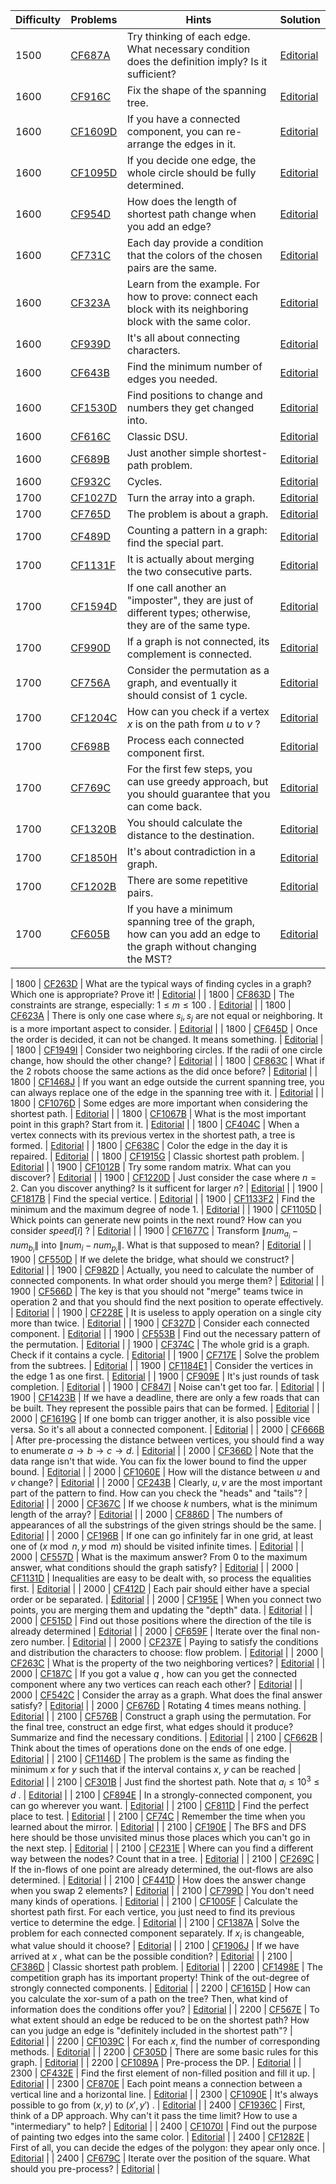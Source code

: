 | Difficulty | Problems | Hints | Solution |
| -------- | -------- | -------- | -------- |
| 1500 | [CF687A](https://codeforces.com/problemset/problem/687/A) | Try thinking of each edge. What necessary condition does the definition imply? Is it sufficient? | [Editorial](https://github.com/Yawn-Sean/Daily_CF_Problems/blob/main/daily_problems/2024/03/0301/solution/cf687a.md) |
| 1600 | [CF916C](https://codeforces.com/problemset/problem/916/C) | Fix the shape of the spanning tree. | [Editorial](https://github.com/Yawn-Sean/Daily_CF_Problems/blob/main/daily_problems/2024/04/0412/solution/cf916c.md) |
| 1600 | [CF1609D](https://codeforces.com/problemset/problem/1609/D) | If you have a connected component, you can re-arrange the edges in it. | [Editorial](https://github.com/Yawn-Sean/Daily_CF_Problems/blob/main/daily_problems/2024/05/0510/solution/cf1609d.md) |
| 1600 | [CF1095D](https://codeforces.com/problemset/problem/1095/D) | If you decide one edge, the whole circle should be fully determined. | [Editorial](https://github.com/Yawn-Sean/Daily_CF_Problems/blob/main/daily_problems/2024/05/0524/solution/cf1095d.md) |
| 1600 | [CF954D](https://codeforces.com/problemset/problem/954/D) | How does the length of shortest path change when you add an edge? | [Editorial](https://github.com/Yawn-Sean/Daily_CF_Problems/blob/main/daily_problems/2024/07/0720/solution/cf954d.md) |
| 1600 | [CF731C](https://codeforces.com/problemset/problem/731/C) | Each day provide a condition that the colors of the chosen pairs are the same. | [Editorial](https://github.com/Yawn-Sean/Daily_CF_Problems/blob/main/daily_problems/2024/10/1005/solution/cf731c.md) |
| 1600 | [CF323A](https://codeforces.com/problemset/problem/323/A) | Learn from the example. For how to prove: connect each block with its neighboring block with the same color. | [Editorial](https://github.com/Yawn-Sean/Daily_CF_Problems/blob/main/daily_problems/2024/12/1228/solution/cf323a.md) |
| 1600 | [CF939D](https://codeforces.com/problemset/problem/939/D) | It's all about connecting characters. | [Editorial](https://github.com/Yawn-Sean/Daily_CF_Problems/blob/main/daily_problems/2025/02/0214/solution/cf939d.md) |
| 1600 | [CF643B](https://codeforces.com/problemset/problem/643/B) | Find the minimum number of edges you needed. | [Editorial](https://github.com/Yawn-Sean/Daily_CF_Problems/blob/main/daily_problems/2025/02/0221/solution/cf643b.md) |
| 1600 | [CF1530D](https://codeforces.com/problemset/problem/1530/D) | Find positions to change and numbers they get changed into. | [Editorial](https://github.com/Yawn-Sean/Daily_CF_Problems/blob/main/daily_problems/2025/04/0404/solution/cf1530d.md) |
| 1600 | [CF616C](https://codeforces.com/problemset/problem/616/C) | Classic DSU. | [Editorial](https://github.com/Yawn-Sean/Daily_CF_Problems/blob/main/daily_problems/2025/04/0426/solution/cf616c.md) |
| 1600 | [CF689B](https://codeforces.com/problemset/problem/689/B) | Just another simple shortest-path problem. | [Editorial](https://github.com/Yawn-Sean/Daily_CF_Problems/blob/main/daily_problems/2025/05/0510/solution/cf689b.md) |
| 1600 | [CF932C](https://codeforces.com/problemset/problem/932/C) | Cycles. | [Editorial](https://github.com/Yawn-Sean/Daily_CF_Problems/blob/main/daily_problems/2025/05/0517/solution/cf932c.md) |
| 1700 | [CF1027D](https://codeforces.com/problemset/problem/1027/D) | Turn the array into a graph. | [Editorial](https://github.com/Yawn-Sean/Daily_CF_Problems/blob/main/daily_problems/2024/03/0330/solution/cf1027d.md) |
| 1700 | [CF765D](https://codeforces.com/problemset/problem/765/D) | The problem is about a graph. | [Editorial](https://github.com/Yawn-Sean/Daily_CF_Problems/blob/main/daily_problems/2024/04/0424/solution/cf765d.md) |
| 1700 | [CF489D](https://codeforces.com/problemset/problem/489/D) | Counting a pattern in a graph: find the special part. | [Editorial](https://github.com/Yawn-Sean/Daily_CF_Problems/blob/main/daily_problems/2024/07/0710/solution/cf489d.md) |
| 1700 | [CF1131F](https://codeforces.com/problemset/problem/1131/F) | It is actually about merging the two consecutive parts. | [Editorial](https://github.com/Yawn-Sean/Daily_CF_Problems/blob/main/daily_problems/2024/07/0711/solution/cf1131f.md) |
| 1700 | [CF1594D](https://codeforces.com/problemset/problem/1594/D) | If one call another an "imposter", they are just of different types; otherwise, they are of the same type. | [Editorial](https://github.com/Yawn-Sean/Daily_CF_Problems/blob/main/daily_problems/2024/07/0717/solution/cf1594d.md) |
| 1700 | [CF990D](https://codeforces.com/problemset/problem/990/D) | If a graph is not connected, its complement is connected. | [Editorial](https://github.com/Yawn-Sean/Daily_CF_Problems/blob/main/daily_problems/2024/10/1002/solution/cf990d.md) |
| 1700 | [CF756A](https://codeforces.com/problemset/problem/756/A) | Consider the permutation as a graph, and eventually it should consist of $1$ cycle. | [Editorial](https://github.com/Yawn-Sean/Daily_CF_Problems/blob/main/daily_problems/2024/10/1010/solution/cf756a.md) |
| 1700 | [CF1204C](https://codeforces.com/problemset/problem/1204/C) | How can you check if a vertex $x$ is on the path from $u$ to $v$ ? | [Editorial](https://github.com/Yawn-Sean/Daily_CF_Problems/blob/main/daily_problems/2024/11/1113/solution/cf1204c.md) |
| 1700 | [CF698B](https://codeforces.com/problemset/problem/698/B) | Process each connected component first. | [Editorial](https://github.com/Yawn-Sean/Daily_CF_Problems/blob/main/daily_problems/2024/12/1205/solution/cf698b.md) |
| 1700 | [CF769C](https://codeforces.com/problemset/problem/769/C) | For the first few steps, you can use greedy approach, but you should guarantee that you can come back. | [Editorial](https://github.com/Yawn-Sean/Daily_CF_Problems/blob/main/daily_problems/2025/01/0101/solution/cf769c.md) |
| 1700 | [CF1320B](https://codeforces.com/problemset/problem/1320/B) | You should calculate the distance to the destination. | [Editorial](https://github.com/Yawn-Sean/Daily_CF_Problems/blob/main/daily_problems/2025/02/0226/solution/cf1320b.md) |
| 1700 | [CF1850H](https://codeforces.com/problemset/problem/1850/H) | It's about contradiction in a graph. | [Editorial](https://github.com/Yawn-Sean/Daily_CF_Problems/blob/main/daily_problems/2025/03/0319/solution/cf1850h.md) |
| 1700 | [CF1202B](https://codeforces.com/problemset/problem/1202/B) | There are some repetitive pairs. | [Editorial](https://github.com/Yawn-Sean/Daily_CF_Problems/blob/main/daily_problems/2025/03/0327/solution/cf1202b.md) |
| 1700 | [CF605B](https://codeforces.com/problemset/problem/605/B) | If you have a minimum spanning tree of the graph, how can you add an edge to the graph without changing the MST? | [Editorial](https://github.com/Yawn-Sean/Daily_CF_Problems/blob/main/daily_problems/2025/05/0508/solution/cf605b.md) |

| 1800 | [CF263D](https://codeforces.com/problemset/problem/263/D) | What are the typical ways of finding cycles in a graph? Which one is appropriate? Prove it! | [Editorial](https://github.com/Yawn-Sean/Daily_CF_Problems/blob/main/daily_problems/2024/03/0316/solution/cf263d.md) |
| 1800 | [CF863D](https://codeforces.com/problemset/problem/863/D) | The constraints are strange, especially: $1\leq m\leq 100$ . | [Editorial](https://github.com/Yawn-Sean/Daily_CF_Problems/blob/main/daily_problems/2024/03/0318/solution/cf863d.md) |
| 1800 | [CF623A](https://codeforces.com/problemset/problem/623/A) | There is only one case where $s_i, s_j$ are not equal or neighboring. It is a more important aspect to consider. | [Editorial](https://github.com/Yawn-Sean/Daily_CF_Problems/blob/main/daily_problems/2024/04/0416/solution/cf623a.md) |
| 1800 | [CF645D](https://codeforces.com/problemset/problem/645/D) | Once the order is decided, it can not be changed. It means something. | [Editorial](https://github.com/Yawn-Sean/Daily_CF_Problems/blob/main/daily_problems/2024/04/0422/solution/cf645d.md) |
| 1800 | [CF1949I](https://codeforces.com/problemset/problem/1949/I) | Consider two neighboring circles. If the radii of one circle change, how should the other change? | [Editorial](https://github.com/Yawn-Sean/Daily_CF_Problems/blob/main/daily_problems/2024/06/0604/solution/cf1949i.md) |
| 1800 | [CF863C](https://codeforces.com/problemset/problem/863/C) | What if the $2$ robots choose the same actions as the did once before? | [Editorial](https://github.com/Yawn-Sean/Daily_CF_Problems/blob/main/daily_problems/2024/06/0625/solution/cf863c.md) |
| 1800 | [CF1468J](https://codeforces.com/problemset/problem/1468/J) | If you want an edge outside the current spanning tree, you can always replace one of the edge in the spanning tree with it. | [Editorial](https://github.com/Yawn-Sean/Daily_CF_Problems/blob/main/daily_problems/2024/08/0805/solution/cf1468j.md) |
| 1800 | [CF1076D](https://codeforces.com/problemset/problem/1076/D) | Some edges are more important when considering the shortest path. | [Editorial](https://github.com/Yawn-Sean/Daily_CF_Problems/blob/main/daily_problems/2024/08/0820/solution/cf1076d.md) |
| 1800 | [CF1067B](https://codeforces.com/problemset/problem/1067/B) | What is the most important point in this graph? Start from it. | [Editorial](https://github.com/Yawn-Sean/Daily_CF_Problems/blob/main/daily_problems/2024/11/1105/solution/cf1067b.md) |
| 1800 | [CF404C](https://codeforces.com/problemset/problem/404/C) | When a vertex connects with its previous vertex in the shortest path, a tree is formed. | [Editorial](https://github.com/Yawn-Sean/Daily_CF_Problems/blob/main/daily_problems/2025/03/0324/solution/cf404c.md) |
| 1800 | [CF638C](https://codeforces.com/problemset/problem/638/C) | Color the edge in the day it is repaired. | [Editorial](https://github.com/Yawn-Sean/Daily_CF_Problems/blob/main/daily_problems/2025/03/0325/solution/cf638c.md) |
| 1800 | [CF1915G](https://codeforces.com/problemset/problem/1915/G) | Classic shortest path problem. | [Editorial](https://github.com/Yawn-Sean/Daily_CF_Problems/blob/main/daily_problems/2025/05/0519/solution/cf1915g.md) |
| 1900 | [CF1012B](https://codeforces.com/problemset/problem/1012/B) | Try some random matrix. What can you discover? | [Editorial](https://github.com/Yawn-Sean/Daily_CF_Problems/blob/main/daily_problems/2024/03/0326/solution/cf1012b.md) |
| 1900 | [CF1220D](https://codeforces.com/problemset/problem/1220/D) | Just consider the case where $n=2$. Can you discover anything? Is it sufficent for larger $n$? | [Editorial](https://github.com/Yawn-Sean/Daily_CF_Problems/blob/main/daily_problems/2024/04/0401/solution/cf1220d.md) |
| 1900 | [CF1817B](https://codeforces.com/problemset/problem/1817/B) | Find the special vertice. | [Editorial](https://github.com/Yawn-Sean/Daily_CF_Problems/blob/main/daily_problems/2024/04/0430/solution/cf1817b.md) |
| 1900 | [CF1133F2](https://codeforces.com/problemset/problem/1133/F2) | Find the minimum and the maximum degree of node $1$. | [Editorial](https://github.com/Yawn-Sean/Daily_CF_Problems/blob/main/daily_problems/2024/06/0604/solution/cf1133f2.md) |
| 1900 | [CF1105D](https://codeforces.com/problemset/problem/1105/D) | Whick points can generate new points in the next round? How can you consider $speed[i]$ ? | [Editorial](https://github.com/Yawn-Sean/Daily_CF_Problems/blob/main/daily_problems/2024/07/0729/solution/cf1105d.md) |
| 1900 | [CF1677C](https://codeforces.com/problemset/problem/1677/C) | Transform $\|num_{a_i}-num_{b_i}\|$ into $\|num_i-num_{p_i}\|$. What is that supposed to mean? | [Editorial](https://github.com/Yawn-Sean/Daily_CF_Problems/blob/main/daily_problems/2024/10/1001/solution/cf1677c.md) |
| 1900 | [CF550D](https://codeforces.com/problemset/problem/550/D) | If we delete the bridge, what should we construct? | [Editorial](https://github.com/Yawn-Sean/Daily_CF_Problems/blob/main/daily_problems/2024/10/1022/solution/cf238b.md) |
| 1900 | [CF982D](https://codeforces.com/problemset/problem/982/D) | Actually, you need to calculate the number of connected components. In what order should you merge them? | [Editorial](https://github.com/Yawn-Sean/Daily_CF_Problems/blob/main/daily_problems/2024/11/1105/solution/cf982d.md) |
| 1900 | [CF566D](https://codeforces.com/problemset/problem/566/D) | The key is that you should not "merge" teams twice in operation $2$ and that you should find the next position to operate effectively. | [Editorial](https://github.com/Yawn-Sean/Daily_CF_Problems/blob/main/daily_problems/2024/11/1125/solution/cf566d.md) |
| 1900 | [CF228E](https://codeforces.com/problemset/problem/228/E) | It is useless to apply operation on a single city more than twice. | [Editorial](https://github.com/Yawn-Sean/Daily_CF_Problems/blob/main/daily_problems/2024/12/1224/solution/cf228e.md) |
| 1900 | [CF327D](https://codeforces.com/problemset/problem/327/D) | Consider each connected component. | [Editorial](https://github.com/Yawn-Sean/Daily_CF_Problems/blob/main/daily_problems/2024/12/1230/solution/cf327d.md) |
| 1900 | [CF553B](https://codeforces.com/problemset/problem/553/B) | Find out the necessary pattern of the permutation. | [Editorial](https://github.com/Yawn-Sean/Daily_CF_Problems/blob/main/daily_problems/2025/01/0121/solution/cf553b.md) |
| 1900 | [CF374C](https://codeforces.com/problemset/problem/374/C) | The whole grid is a graph. Check if it contains a cycle. | [Editorial](https://github.com/Yawn-Sean/Daily_CF_Problems/blob/main/daily_problems/2025/01/0127/solution/cf374c.md) |
| 1900 | [CF717E](https://codeforces.com/problemset/problem/717/E) | Solve the problem from the subtrees. | [Editorial](https://github.com/Yawn-Sean/Daily_CF_Problems/blob/main/daily_problems/2025/01/0128/solution/cf717e.md) |
| 1900 | [CF1184E1](https://codeforces.com/problemset/problem/1184/E1) | Consider the vertices in the edge $1$ as one first. | [Editorial](https://github.com/Yawn-Sean/Daily_CF_Problems/blob/main/daily_problems/2025/02/0211/solution/cf1184e1.md) |
| 1900 | [CF909E](https://codeforces.com/problemset/problem/909/E) | It's just rounds of task completion. | [Editorial](https://github.com/Yawn-Sean/Daily_CF_Problems/blob/main/daily_problems/2025/03/0310/solution/cf909e.md) |
| 1900 | [CF847I](https://codeforces.com/problemset/problem/847/I) | Noise can't get too far. | [Editorial](https://github.com/Yawn-Sean/Daily_CF_Problems/blob/main/daily_problems/2025/03/0331/solution/cf847i.md) |
| 1900 | [CF1423B](https://codeforces.com/problemset/problem/1423/B) | If we have a deadline, there are only a few roads that can be built. They represent the possible pairs that can be formed. | [Editorial](https://github.com/Yawn-Sean/Daily_CF_Problems/blob/main/daily_problems/2025/04/0428/solution/cf1423b.md) |
| 2000 | [CF1619G](https://codeforces.com/problemset/problem/1619/G) | If one bomb can trigger another, it is also possible vice versa. So it's all about a connected component. | [Editorial](https://github.com/Yawn-Sean/Daily_CF_Problems/blob/main/daily_problems/2024/06/0606/solution/cf1619g.md) |
| 2000 | [CF666B](https://codeforces.com/problemset/problem/666/B) | After pre-processing the distance between vertices, you should find a way to enumerate $a\to b\to c\to d$. | [Editorial](https://github.com/Yawn-Sean/Daily_CF_Problems/blob/main/daily_problems/2024/06/0612/solution/cf666b.md) |
| 2000 | [CF366D](https://codeforces.com/problemset/problem/366/D) | Note that the data range isn't that wide. You can fix the lower bound to find the upper bound. | [Editorial](https://github.com/Yawn-Sean/Daily_CF_Problems/blob/main/daily_problems/2024/06/0627/solution/cf366d.md) |
| 2000 | [CF1060E](https://codeforces.com/problemset/problem/1060/E) | How will the distance between $u$ and $v$ change? | [Editorial](https://github.com/Yawn-Sean/Daily_CF_Problems/blob/main/daily_problems/2024/07/0710/solution/cf1060e.md) |
| 2000 | [CF243B](https://codeforces.com/problemset/problem/243/B) | Clearly, $u, v$ are the most important part of the pattern to find. How can you check the "heads" and "tails"? | [Editorial](https://github.com/Yawn-Sean/Daily_CF_Problems/blob/main/daily_problems/2024/07/0717/solution/cf243b.md) |
| 2000 | [CF367C](https://codeforces.com/problemset/problem/367/C) | If we choose $k$ numbers, what is the minimum length of the array? | [Editorial](https://github.com/Yawn-Sean/Daily_CF_Problems/blob/main/daily_problems/2024/07/0724/solution/cf367c.md) |
| 2000 | [CF886D](https://codeforces.com/problemset/problem/886/D) | The numbers of appearances of all the substrings of the given strings should be the same. | [Editorial](https://github.com/Yawn-Sean/Daily_CF_Problems/blob/main/daily_problems/2024/07/0725/solution/cf886d.md) |
| 2000 | [CF196B](https://codeforces.com/problemset/problem/196/B) | If one can go infinitely far in one grid, at least one of $(x\bmod n,y\bmod m)$ should be visited infinite times. | [Editorial](https://github.com/Yawn-Sean/Daily_CF_Problems/blob/main/daily_problems/2024/08/0801/solution/cf196b.md) |
| 2000 | [CF557D](https://codeforces.com/problemset/problem/557/D) | What is the maximum answer? From $0$ to the maximum answer, what conditions should the graph satisfy? | [Editorial](https://github.com/Yawn-Sean/Daily_CF_Problems/blob/main/daily_problems/2024/08/0808/solution/cf557d.md) |
| 2000 | [CF1131D](https://codeforces.com/problemset/problem/1131/D) | Inequalities are easy to be dealt with, so process the equalities first. | [Editorial](https://github.com/Yawn-Sean/Daily_CF_Problems/blob/main/daily_problems/2024/10/1003/solution/cf1131d.md) |
| 2000 | [CF412D](https://codeforces.com/problemset/problem/412/D) | Each pair should either have a special order or be separated. | [Editorial](https://github.com/Yawn-Sean/Daily_CF_Problems/blob/main/daily_problems/2024/10/1023/solution/cf412d.md) |
| 2000 | [CF195E](https://codeforces.com/problemset/problem/195/E) | When you connect two points, you are merging them and updating the "depth" data. | [Editorial](https://github.com/Yawn-Sean/Daily_CF_Problems/blob/main/daily_problems/2024/10/1024/solution/cf195e.md) |
| 2000 | [CF515D](https://codeforces.com/problemset/problem/515/D) | Find out those positions where the direction of the tile is already determined | [Editorial](https://github.com/Yawn-Sean/Daily_CF_Problems/blob/main/daily_problems/2024/10/1030/solution/cf515d.md) |
| 2000 | [CF659F](https://codeforces.com/problemset/problem/659/F) | Iterate over the final non-zero number. | [Editorial](https://github.com/Yawn-Sean/Daily_CF_Problems/blob/main/daily_problems/2024/10/1031/solution/cf659f.md) |
| 2000 | [CF237E](https://codeforces.com/problemset/problem/237/E) | Paying to satisfy the conditions and distribution the characters to choose: flow problem. | [Editorial](https://github.com/Yawn-Sean/Daily_CF_Problems/blob/main/daily_problems/2025/02/0213/solution/cf237e.md) |
| 2000 | [CF263C](https://codeforces.com/problemset/problem/263/C) | What is the property of the two neighboring vertices? | [Editorial](https://github.com/Yawn-Sean/Daily_CF_Problems/blob/main/daily_problems/2025/02/0220/solution/cf263c.md) |
| 2000 | [CF187C](https://codeforces.com/problemset/problem/187/C) | If you got a value $q$ , how can you get the connected component where any two vertices can reach each other? | [Editorial](https://github.com/Yawn-Sean/Daily_CF_Problems/blob/main/daily_problems/2025/03/0305/solution/cf187c.md) |
| 2000 | [CF542C](https://codeforces.com/problemset/problem/542/C) | Consider the array as a graph. What does the final answer satisfy? | [Editorial](https://github.com/Yawn-Sean/Daily_CF_Problems/blob/main/daily_problems/2025/03/0312/solution/cf542c.md) |
| 2000 | [CF676D](https://codeforces.com/problemset/problem/676/D) | Rotating $4$ times means nothing. | [Editorial](https://github.com/Yawn-Sean/Daily_CF_Problems/blob/main/daily_problems/2025/04/0417/solution/cf676d.md) |
| 2100 | [CF576B](https://codeforces.com/problemset/problem/576/B) | Construct a graph using the permutation. For the final tree, construct an edge first, what edges should it produce? Summarize and find the necessary conditions. | [Editorial](https://github.com/Yawn-Sean/Daily_CF_Problems/blob/main/daily_problems/2024/03/0311/solution/cf576b.md) |
| 2100 | [CF662B](https://codeforces.com/problemset/problem/662/B) | Think about the times of operations done on the ends of one edge. | [Editorial](https://github.com/Yawn-Sean/Daily_CF_Problems/blob/main/daily_problems/2024/04/0419/solution/cf662b.md) |
| 2100 | [CF1146D](https://codeforces.com/problemset/problem/1146/D) | The problem is the same as finding the minimum $x$ for $y$ such that if the interval contains $x$, $y$ can be reached | [Editorial](https://github.com/Yawn-Sean/Daily_CF_Problems/blob/main/daily_problems/2024/05/0503/solution/cf1146d.md) |
| 2100 | [CF301B](https://codeforces.com/problemset/problem/301/B) | Just find the shortest path. Note that $a_i\leq 10^3\leq d$ . | [Editorial](https://github.com/Yawn-Sean/Daily_CF_Problems/blob/main/daily_problems/2024/05/0524/solution/cf301b.md) |
| 2100 | [CF894E](https://codeforces.com/problemset/problem/894/E) | In a strongly-connected component, you can go wherever you want. | [Editorial](https://github.com/Yawn-Sean/Daily_CF_Problems/blob/main/daily_problems/2024/05/0525/solution/cf894e.md) |
| 2100 | [CF811D](https://codeforces.com/problemset/problem/811/D) | Find the perfect place to test. | [Editorial](https://github.com/Yawn-Sean/Daily_CF_Problems/blob/main/daily_problems/2024/06/0615/solution/cf811d.md) |
| 2100 | [CF74C](https://codeforces.com/problemset/problem/74/C) | Remember the time when you learned about the mirror. | [Editorial](https://github.com/Yawn-Sean/Daily_CF_Problems/blob/main/daily_problems/2024/06/0628/solution/cf74c.md) |
| 2100 | [CF190E](https://codeforces.com/problemset/problem/190/E) | The BFS and DFS here should be those unvisited minus those places which you can't go in the next step. | [Editorial](https://github.com/Yawn-Sean/Daily_CF_Problems/blob/main/daily_problems/2024/07/0719/solution/cf190e.md) |
| 2100 | [CF231E](https://codeforces.com/problemset/problem/231/E) | Where can you find a different way between the nodes? Count that in a tree. | [Editorial](https://github.com/Yawn-Sean/Daily_CF_Problems/blob/main/daily_problems/2024/07/0726/solution/cf231e.md) |
| 2100 | [CF269C](https://codeforces.com/problemset/problem/269/C) | If the in-flows of one point are already determined, the out-flows are also determined. | [Editorial](https://github.com/Yawn-Sean/Daily_CF_Problems/blob/main/daily_problems/2024/08/0802/solution/cf269c.md) |
| 2100 | [CF441D](https://codeforces.com/problemset/problem/441/D) | How does the answer change when you swap $2$ elements? | [Editorial](https://github.com/Yawn-Sean/Daily_CF_Problems/blob/main/daily_problems/2024/08/0816/solution/cf441d.md) |
| 2100 | [CF799D](https://codeforces.com/problemset/problem/799/D) | You don't need many kinds of operations. | [Editorial](https://github.com/Yawn-Sean/Daily_CF_Problems/blob/main/daily_problems/2024/10/1011/solution/cf799d.md) |
| 2100 | [CF1005F](https://codeforces.com/problemset/problem/1005/F) | Calculate the shortest path first. For each vertice, you just need to find its previous vertice to determine the edge. | [Editorial](https://github.com/Yawn-Sean/Daily_CF_Problems/blob/main/daily_problems/2024/10/1025/solution/cf1005f.md) |
| 2100 | [CF1387A](https://codeforces.com/problemset/problem/1387/A) | Solve the problem for each connected component separately. If $x_i$ is changeable, what value should it choose? | [Editorial](https://github.com/Yawn-Sean/Daily_CF_Problems/blob/main/daily_problems/2024/11/1129/solution/cf1387a.md) |
| 2100 | [CF1906J](https://codeforces.com/problemset/problem/1906/J) | If we have arrived at $x$ , what can be the possible condition? | [Editorial](https://github.com/Yawn-Sean/Daily_CF_Problems/blob/main/daily_problems/2025/03/0328/solution/cf1906j.md) |
| 2100 | [CF386D](https://codeforces.com/problemset/problem/386/D) | Classic shortest path problem. | [Editorial](https://github.com/Yawn-Sean/Daily_CF_Problems/blob/main/daily_problems/2025/04/0404/solution/cf386d.md) |
| 2200 | [CF1498E](https://codeforces.com/problemset/problem/1498/E) | The competition graph has its important property! Think of the out-degree of strongly connected components. | [Editorial](https://github.com/Yawn-Sean/Daily_CF_Problems/blob/main/daily_problems/2024/03/0301/solution/cf1498e.md) |
| 2200 | [CF1615D](https://codeforces.com/problemset/problem/1615/D) | How can you calculate the xor-sum of a path on the tree? Then, what kind of information does the conditions offer you? | [Editorial](https://github.com/Yawn-Sean/Daily_CF_Problems/blob/main/daily_problems/2024/04/0420/solution/cf1615d.md) |
| 2200 | [CF567E](https://codeforces.com/problemset/problem/567/E) | To what extent should an edge be reduced to be on the shortest path? How can you judge an edge is "definitely included in the shortest path"? | [Editorial](https://github.com/Yawn-Sean/Daily_CF_Problems/blob/main/daily_problems/2024/04/0427/solution/cf567e.md) |
| 2200 | [CF1039C](https://codeforces.com/problemset/problem/1039/C) | For each $x$, find the number of corresponding methods. | [Editorial](https://github.com/Yawn-Sean/Daily_CF_Problems/blob/main/daily_problems/2024/08/0817/solution/cf1039c.md) |
| 2200 | [CF305D](https://codeforces.com/problemset/problem/305/D) | There are some basic rules for this graph. | [Editorial](https://github.com/Yawn-Sean/Daily_CF_Problems/blob/main/daily_problems/2025/03/0315/solution/cf305d.md) |
| 2200 | [CF1089A](https://codeforces.com/problemset/problem/1089/A) | Pre-process the DP. | [Editorial](https://github.com/Yawn-Sean/Daily_CF_Problems/blob/main/daily_problems/2025/04/0412/solution/cf1089a.md) |
| 2300 | [CF432E](https://codeforces.com/problemset/problem/432/E) | Find the first element of non-filled position and fill it up. | [Editorial](https://github.com/Yawn-Sean/Daily_CF_Problems/blob/main/daily_problems/2024/07/0713/solution/cf432e.md) |
| 2300 | [CF870E](https://codeforces.com/problemset/problem/870/E) | Each point means a connection between a vertical line and a horizontal line. | [Editorial](https://github.com/Yawn-Sean/Daily_CF_Problems/blob/main/daily_problems/2024/09/0907/solution/cf870e.md) |
| 2300 | [CF1090E](https://codeforces.com/problemset/problem/1090/E) | It's always possible to go from $(x,y)$ to $(x',y')$ . | [Editorial](https://github.com/Yawn-Sean/Daily_CF_Problems/blob/main/daily_problems/2025/04/0405/solution/cf1090e.md) |
| 2400 | [CF1936C](https://codeforces.com/problemset/problem/1936/C) | First, think of a DP approach. Why can't it pass the time limit? How to use a "intermediary" to help? | [Editorial](https://github.com/Yawn-Sean/Daily_CF_Problems/blob/main/daily_problems/2024/03/0302/solution/cf1936c.md) |
| 2400 | [CF1070I](https://codeforces.com/problemset/problem/1070/I) | Find out the purpose of painting two edges into the same color. | [Editorial](https://github.com/Yawn-Sean/Daily_CF_Problems/blob/main/daily_problems/2025/02/0201/solution/cf1070i.md) |
| 2400 | [CF1282E](https://codeforces.com/problemset/problem/1282/E) | First of all, you can decide the edges of the polygon: they apear only once. | [Editorial](https://github.com/Yawn-Sean/Daily_CF_Problems/blob/main/daily_problems/2025/02/0215/solution/cf1282e.md) |
| 2400 | [CF679C](https://codeforces.com/problemset/problem/679/C) | Iterate over the position of the square. What should you pre-process? | [Editorial](https://github.com/Yawn-Sean/Daily_CF_Problems/blob/main/daily_problems/2025/05/0503/solution/cf679c.md) |
